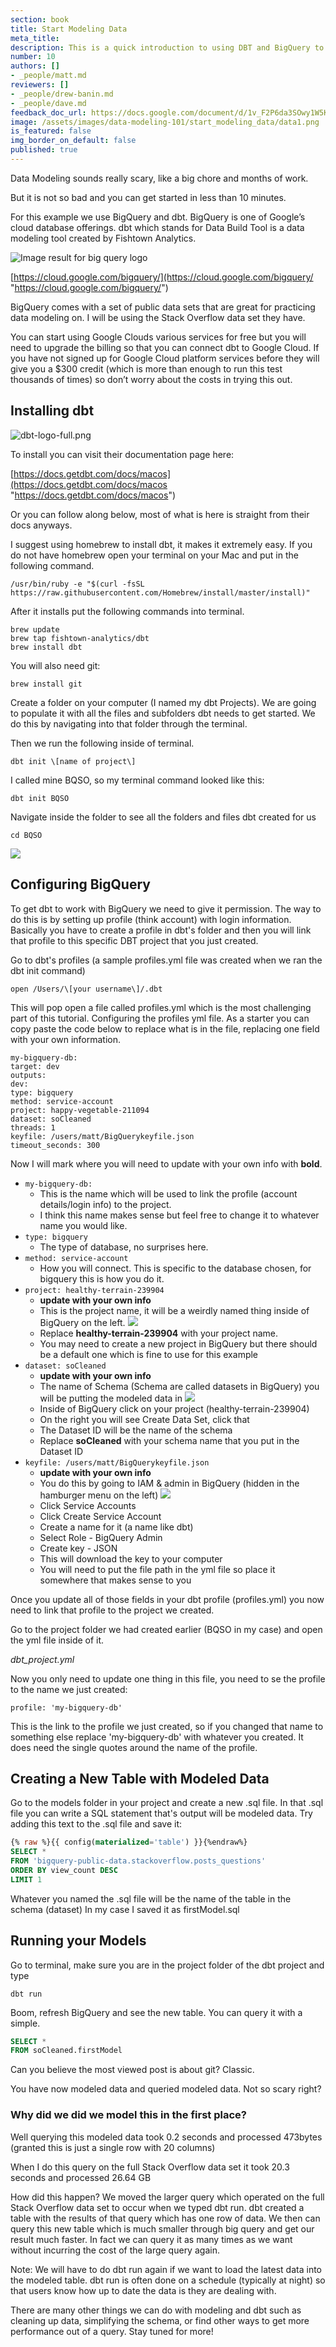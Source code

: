```yaml
---
section: book
title: Start Modeling Data
meta_title:
description: This is a quick introduction to using DBT and BigQuery to model data.
number: 10
authors: []
- _people/matt.md
reviewers: []
- _people/drew-banin.md
- _people/dave.md
feedback_doc_url: https://docs.google.com/document/d/1v_F2P6da3SOwy1W5K13tR-unTba-vh2U-3iEQjGSUTs/edit?usp=sharing
image: /assets/images/data-modeling-101/start_modeling_data/data1.png
is_featured: false
img_border_on_default: false
published: true
---
```


Data Modeling sounds really scary, like a big chore and months of work.

But it is not so bad and you can get started in less than 10 minutes.

For this example we use BigQuery and dbt. BigQuery is one of Google’s cloud database offerings. dbt which stands for Data Build Tool is a data modeling tool created by Fishtown Analytics.

![Image result for big query logo](/assets/images/data-modeling-101/start_modeling_data/data1.png)

‍[https://cloud.google.com/bigquery/](https://cloud.google.com/bigquery/ "https://cloud.google.com/bigquery/")

BigQuery comes with a set of public data sets that are great for practicing data modeling on. I will be using the Stack Overflow data set they have.

You can start using Google Clouds various services for free but you will need to upgrade the billing so that you can connect dbt to Google Cloud. If you have not signed up for Google Cloud platform services before they will give you a $300 credit (which is more than enough to run this test thousands of times) so don’t worry about the costs in trying this out.

## Installing dbt

![dbt-logo-full.png](/assets/images/data-modeling-101/start_modeling_data/data2.png)

To install you can visit their documentation page here:

[https://docs.getdbt.com/docs/macos](https://docs.getdbt.com/docs/macos "https://docs.getdbt.com/docs/macos")

Or you can follow along below, most of what is here is straight from their docs anyways.

I suggest using homebrew to install dbt, it makes it extremely easy. If you do not have homebrew open your terminal on your Mac and put in the following command.

```code
/usr/bin/ruby -e "$(curl -fsSL https://raw.githubusercontent.com/Homebrew/install/master/install)"
```

After it installs put the following commands into terminal.

```code
brew update
brew tap fishtown-analytics/dbt
brew install dbt
```

You will also need git:

```code
brew install git
```

Create a folder on your computer (I named my dbt Projects). We are going to populate it with all the files and subfolders dbt needs to get started. We do this by navigating into that folder through the terminal.

Then we run the following inside of terminal.

```code
dbt init \[name of project\]
```

I called mine BQSO, so my terminal command looked like this:

```code
dbt init BQSO
```

Navigate inside the folder to see all the folders and files dbt created for us

```code
cd BQSO
```

![](/assets/images/data-modeling-101/start_modeling_data/data3.png)

## Configuring BigQuery

To get dbt to work with BigQuery we need to give it permission. The way to do this is by setting up profile (think account) with login information. Basically you have to create a profile in dbt's folder and then you will link that profile to this specific DBT project that you just created.

Go to dbt's profiles (a sample profiles.yml file was created when we ran the dbt init command)

```code
open /Users/\[your username\]/.dbt
```

This will pop open a file called profiles.yml which is the most challenging part of this tutorial. Configuring the profiles yml file. As a starter you can copy paste the code below to replace what is in the file, replacing one field with your own information.

```code
my-bigquery-db:
target: dev
outputs:
dev:
type: bigquery
method: service-account
project: happy-vegetable-211094
dataset: soCleaned
threads: 1
keyfile: /users/matt/BigQuerykeyfile.json
timeout_seconds: 300
```
Now I will mark where you will need to update with your own info with **bold**.


* `my-bigquery-db:`
    * This is the name which will be used to link the profile (account details/login info) to the project.
    * I think this name makes sense but feel free to change it to whatever name you would like.
* `type: bigquery`
    * The type of database, no surprises here.
* `method: service-account`
    * How you will connect. This is specific to the database chosen, for bigquery this is how you do it.
* `project: healthy-terrain-239904`
    * **update with your own info**
    * This is the project name, it will be a weirdly named thing inside of BigQuery on the left. ![](/assets/images/data-modeling-101/start_modeling_data/data4.png)
    * Replace **healthy-terrain-239904** with your project name.
    * You may need to create a new project in BigQuery but there should be a default one which is fine to use for this example
* `dataset: soCleaned`
    * **update with your own info**
    * The name of Schema (Schema are called datasets in BigQuery) you will be putting the modeled data in ![](/assets/images/data-modeling-101/start_modeling_data/data5.png)
    * Inside of BigQuery click on your project (healthy-terrain-239904)
    * On the right you will see Create Data Set, click that
    * The Dataset ID will be the name of the schema
    * Replace **soCleaned** with your schema name that you put in the Dataset ID
* `keyfile: /users/matt/BigQuerykeyfile.json`
    * **update with your own info**
    * You do this by going to IAM & admin in BigQuery (hidden in the hamburger menu on the left) ![](/assets/images/data-modeling-101/start_modeling_data/data6.png)
    * Click Service Accounts
    * Click Create Service Account
    * Create a name for it (a name like dbt)
    * Select Role - BigQuery Admin
    * Create key - JSON
    * This will download the key to your computer
    * You will need to put the file path in the yml file so place it somewhere that makes sense to you

Once you update all of those fields in your dbt profile (profiles.yml) you now need to link that profile to the project we created.

Go to the project folder we had created earlier (BQSO in my case) and open the yml file inside of it.

_dbt_project.yml_

Now you only need to update one thing in this file, you need to se the profile to the name we just created:

```code
profile: 'my-bigquery-db'
```

This is the link to the profile we just created, so if you changed that name to something else replace 'my-bigquery-db' with whatever you created. It does need the single quotes around the name of the profile.

## Creating a New Table with Modeled Data

Go to the models folder in your project and create a new .sql file. In that .sql file you can write a SQL statement that's output will be modeled data. Try adding this text to the .sql file and save it:

```sql
{% raw %}{{ config(materialized='table') }}{%endraw%}
SELECT *
FROM 'bigquery-public-data.stackoverflow.posts_questions'
ORDER BY view_count DESC
LIMIT 1
```

Whatever you named the .sql file will be the name of the table in the schema (dataset) In my case I saved it as firstModel.sql

## Running your Models

Go to terminal, make sure you are in the project folder of the dbt project and type

```code
dbt run
```
Boom, refresh BigQuery and see the new table. You can query it with a simple.

```sql
SELECT *
FROM soCleaned.firstModel
```

Can you believe the most viewed post is about git? Classic.

You have now modeled data and queried modeled data. Not so scary right?

### Why did we did we model this in the first place?

Well querying this modeled data took 0.2 seconds and processed 473bytes (granted this is just a single row with 20 columns)

When I do this query on the full Stack Overflow data set it took 20.3 seconds and processed 26.64 GB

How did this happen? We moved the larger query which operated on the full Stack Overflow data set to occur when we typed dbt run. dbt created a table with the results of that query which has one row of data. We then can query this new table which is much smaller through big query and get our result much faster. In fact we can query it as many times as we want without incurring the cost of the large query again.

Note: We will have to do dbt run again if we want to load the latest data into the modeled table. dbt run is often done on a schedule (typically at night) so that users know how up to date the data is they are dealing with.

There are many other things we can do with modeling and dbt such as cleaning up data, simplifying the schema, or find other ways to get more performance out of a query. Stay tuned for more!

